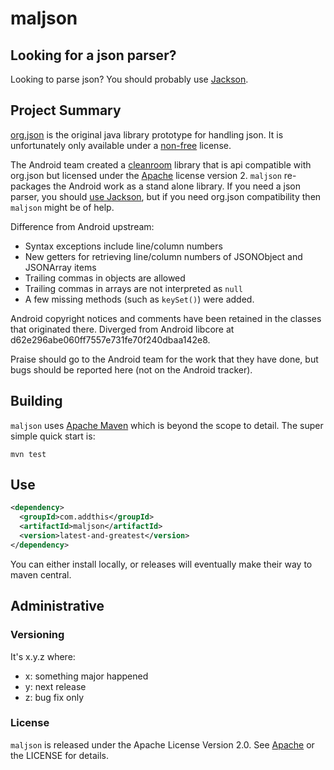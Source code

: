 # maljson

## Looking for a json parser?

Looking to parse json?  You should probably use
[Jackson](https://github.com/FasterXML/jackson).

## Project Summary

[org.json](http://json.org/java/) is the original java library
prototype for handling json.  It is unfortunately only available under
a [non-free](https://wiki.debian.org/qa.debian.org/jsonevil) license.

The Android team created a
[cleanroom](http://developer.android.com/reference/org/json/package-summary.html)
library that is api compatible with org.json but licensed under the
[Apache](http://www.apache.org/licenses/LICENSE-2.0) license version
2.  `maljson` re-packages the Android work as a stand alone library.
If you need a json parser, you should
[use Jackson](https://github.com/FasterXML/jackson), but if you need
org.json compatibility then `maljson` might be of help.

Difference from Android upstream:
 
 * Syntax exceptions include line/column numbers
 * New getters for retrieving line/column numbers of JSONObject and JSONArray items 
 * Trailing commas in objects are allowed
 * Trailing commas in arrays are not interpreted as `null`
 * A few missing methods (such as `keySet()`) were added.


Android copyright notices and comments have been retained in the
classes that originated there.  Diverged from Android libcore at
d62e296abe060ff7557e731fe70f240dbaa142e8.

 Praise should go to the Android team for the work that they have
done, but bugs should be reported here (not on the Android tracker).

## Building

`maljson` uses [Apache Maven](http://maven.apache.org/) which is beyond
the scope to detail.  The super simple quick start is:

`mvn test`

## Use

```xml
<dependency>
  <groupId>com.addthis</groupId>
  <artifactId>maljson</artifactId>
  <version>latest-and-greatest</version>
</dependency>
```

You can either install locally, or releases will eventually make their
way to maven central.

## Administrative

### Versioning

It's x.y.z where:

 * x: something major happened
 * y: next release
 * z: bug fix only

### License

`maljson` is released under the Apache License Version 2.0.  See
[Apache](http://www.apache.org/licenses/LICENSE-2.0) or the LICENSE
for details.
